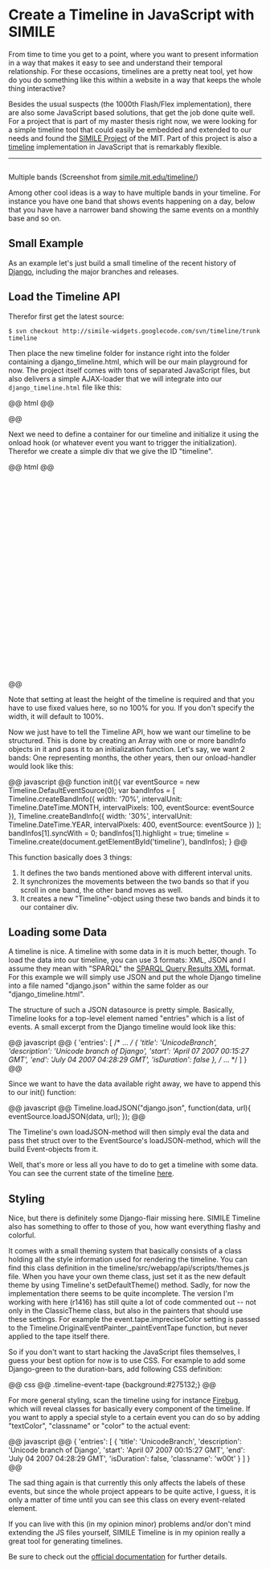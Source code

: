 # Create a Timeline in JavaScript with SIMILE

From time to time you get to a point, where you want to present information in a way that makes it easy to see and understand their temporal relationship. For these occasions, timelines are a pretty neat tool, yet how do you do something like this within a website in a way that keeps the whole thing interactive? 

Besides the usual suspects (the 1000th Flash/Flex implementation), there are also some JavaScript based solutions, that get the job done quite well. For a project that is part of my master thesis right now, we were looking for a simple timeline tool that could easily be embedded and extended to our needs and found the [SIMILE Project](http://simile.mit.edu/) of the MIT. Part of this project is also a [timeline](http://simile.mit.edu/timeline) implementation in JavaScript that is remarkably flexible. 


-------------------------------


<div class="figure"><img src="http://img.skitch.com/20080625-ph2buh5q11txi4rf2jemijmxp5.png" alt="" /><p class="caption">Multiple bands (Screenshot from <a href="http://simile.mit.edu/timeline/">simile.mit.edu/timeline/</a>)</p></div>

Among other cool ideas is a way to have multiple bands in your timeline. For instance you have one band that shows events happening on a day, below that you have have a narrower band showing the same events on a monthly base and so on. 

## Small Example

As an example let's just build a small timeline of the recent history of [Django](http://www.djangoproject.com), including the major branches and releases. 

## Load the Timeline API

Therefor first get the latest source:

    $ svn checkout http://simile-widgets.googlecode.com/svn/timeline/trunk timeline

Then place the new timeline folder for instance right into the folder containing a django\_timeline.html, which will be our main playground for now. The project itself comes with tons of separated JavaScript files, but also delivers a simple AJAX-loader that we will integrate into our `django_timeline.html` file like this:

@@ html @@
<head>
    <!-- ... -->
    <script src="timeline/src/webapp/api/timeline-api.js" 
        type="text/javascript" charset="utf-8"></script>
    <!-- ... -->
</head>
@@

Next we need to define a container for our timeline and initialize it using the onload hook (or whatever event you want to trigger the initialization). Therefor we create a simple div that we give the ID "timeline".

@@ html @@
<style type="text/css" media="screen">
    #timeline {width: 1000px; height: 400px;}
</style>
<script type="text/javascript" charset="utf-8">
    function init(){};
</script>
<!-- ... -->
<body onload="init()">
    <div id="timeline"></div>
</body>
@@

Note that setting at least the height of the timeline is required and that you have to use fixed values here, so no 100% for you. If you don't specify the width, it will default to 100%.

Now we just have to tell the Timeline API, how we want our timeline to be structured. This is done by creating an Array with one or more bandInfo objects in it and pass it to an initialization function. Let's say, we want 2 bands: One representing months, the other years, then our onload-handler would look like this:

@@ javascript @@
function init(){
    var eventSource = new Timeline.DefaultEventSource(0);
    var bandInfos = [
        Timeline.createBandInfo({
            width: '70%',
            intervalUnit: Timeline.DateTime.MONTH,
            intervalPixels: 100,
            eventSource: eventSource
        }),
        Timeline.createBandInfo({
            width: '30%',
            intervalUnit: Timeline.DateTime.YEAR,
            intervalPixels: 400,
            eventSource: eventSource
        })
    ];
    bandInfos[1].syncWith = 0;
    bandInfos[1].highlight = true;
    timeline = Timeline.create(document.getElementById('timeline'),
        bandInfos);
}
@@

This function basically does 3 things:

1. It defines the two bands mentioned above with different interval units.
2. It synchronizes the movements between the two bands so that if you scroll in one band, the other band moves as well.
3. It creates a new "Timeline"-object using these two bands and binds it to our container div.


## Loading some Data

A timeline is nice. A timeline with some data in it is much better, though. To load the data into our timeline, you can use 3 formats: XML, JSON and I assume they mean with "SPARQL" the [SPARQL Query Results XML](http://www.w3.org/TR/rdf-sparql-XMLres/) format. For this example we will simply use JSON and put the whole Django timeline into a file named "django.json" within the same folder as our "django\_timeline.html". 

The structure of such a JSON datasource is pretty simple. Basically, Timeline looks for a top-level element named "entries" which is a list of events. A small excerpt from the Django timeline would look like this:

@@ javascript @@
{
    'entries': [
        /* ... */
        {
            'title': 'UnicodeBranch',
            'description': 'Unicode branch of Django',
            'start': 'April 07 2007 00:15:27 GMT',
            'end': 'July 04 2007 04:28:29 GMT',
            'isDuration': false
        },
        /* ... */
    ]
}
@@

Since we want to have the data available right away, we have to append this to our init() function:

@@ javascript @@
Timeline.loadJSON("django.json", function(data, url){
    eventSource.loadJSON(data, url);
});
@@

The Timeline's own loadJSON-method will then simply eval the data and pass thet struct over to the EventSource's loadJSON-method, which will the build Event-objects from it.

Well, that's more or less all you have to do to get a timeline with some data. You can see the current state of the timeline [here](/uploads/timeline_demo/django_timeline.html).

## Styling

Nice, but there is definitely some Django-flair missing here. SIMILE Timeline also has something to offer to those of you, how want everything flashy and colorful.

It comes with a small theming system that basically consists of a class holding all the style information used for rendering the timeline. You can find this class definition in the timeline/src/webapp/api/scripts/themes.js file. When you have your own theme class, just set it as the new default theme by using Timeline's setDefaultTheme() method. Sadly, for now the implementation there seems to be quite incomplete. The version I'm working with here (r1416) has still quite a lot of code commented out -- not only in the ClassicTheme class, but also in the painters that should use these settings.  For example the event.tape.impreciseColor setting is passed to the Timeline.OriginalEventPainter.\_paintEventTape function, but never applied to the tape itself there.

So if you don't want to start hacking the JavaScript files themselves, I guess your best option for now is to use CSS. For example to add some Django-green to the duration-bars, add following CSS definition:

@@ css @@
.timeline-event-tape {background:#275132;}
@@

For more general styling, scan the timeline using for instance [Firebug](http://getfirebug.com/), which will reveal classes for basically every component of the timeline. If you want to apply a special style to a certain event you can do so by adding "textColor", "classname" or "color" to the actual event:

@@ javascript @@
{
    'entries': [
        {
            'title': 'UnicodeBranch',
            'description': 'Unicode branch of Django',
            'start': 'April 07 2007 00:15:27 GMT',
            'end': 'July 04 2007 04:28:29 GMT',
            'isDuration': false,
            'classname': 'w00t'
        }
    ]
}
@@

The sad thing again is that currently this only affects the labels of these events, but since the whole project appears to be quite active, I guess, it is only a matter of time until you can see this class on every event-related element.

If you can live with this (in my opinion minor) problems and/or don't mind extending the JS files yourself, SIMILE Timeline is in my opinion really a great tool for generating timelines.

Be sure to check out the [official documentation](http://simile.mit.edu/timeline/docs/) for further details.